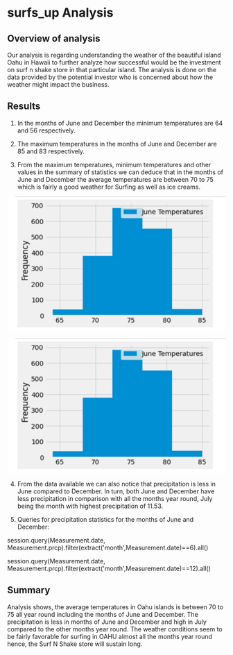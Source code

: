 # surfs_up Analysis

## **Overview of analysis**

Our analysis is regarding understanding the weather of the beautiful island Oahu in Hawaii to further analyze how successful would be the investment on surf n shake store in that particular island. The analysis is done on the data provided by the potential investor who is concerned about how the weather might impact the business.

## **Results**

1. In the months of June and December the minimum temperatures are 64 and 56 respectively.

2. The maximum temperatures in the months of June and December are 85 and 83 respectively.

3. From the maximum temperatures, minimum temperatures and other values in the summary of statistics we can deduce that in the months of June and December the average temperatures are between 70 to 75 which is fairly a good weather for Surfing as well as ice creams.

![alt text](https://github.com/LaharikaSCU/surfs_up/blob/main/Histogram_Dec_Temps.png)

![alt text](https://github.com/LaharikaSCU/surfs_up/blob/main/Histogram_Dec_Temps.png)

4. From the data available we can also notice that precipitation is less in June compared to December. In turn, both June and December have less precipitation in comparison with all the months year round, July being the month with highest precipitation of 11.53.

5. Queries for precipitation statistics for the months of June and December:

session.query(Measurement.date, Measurement.prcp).filter(extract('month',Measurement.date)==6).all()

session.query(Measurement.date, Measurement.prcp).filter(extract('month',Measurement.date)==12).all()



## **Summary** 

 
Analysis shows, the average temperatures in Oahu islands is between 70 to 75 all year round including the months of June and December. The precipitation is less in months of June and December and high in July compared to the other months year round. The weather conditions seem to be fairly favorable for surfing in OAHU almost all the months year round hence, the Surf N Shake store will sustain long.